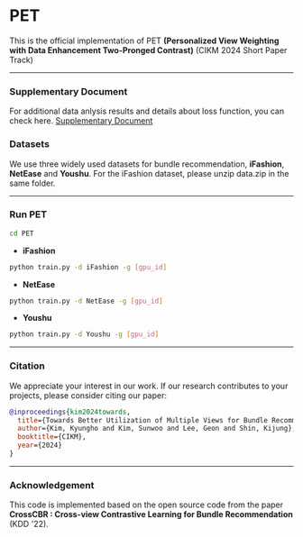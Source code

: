 # PET
This is the official implementation of PET **(Personalized View Weighting with Data Enhancement Two-Pronged Contrast)** 
(CIKM 2024 Short Paper Track) 

---
### Supplementary Document
For additional data anlysis results and details about loss function, you can check here.
[Supplementary Document](https://github.com/user-attachments/files/16517590/PET_Supplementary.Document.pdf)


### Datasets
We use three widely used datasets for bundle recommendation, **iFashion**, **NetEase** and **Youshu**.
For the iFashion dataset, please unzip data.zip in the same folder.


---
### Run PET
```bash
cd PET
```
* **iFashion**
```bash
python train.py -d iFashion -g [gpu_id]
```
* **NetEase**
```bash
python train.py -d NetEase -g [gpu_id]
```
* **Youshu**
```bash
python train.py -d Youshu -g [gpu_id]   
```
---

### Citation
We appreciate your interest in our work. If our research contributes to your projects, please consider citing our paper:

```bibtex
@inproceedings{kim2024towards,
  title={Towards Better Utilization of Multiple Views for Bundle Recommendation},
  author={Kim, Kyungho and Kim, Sunwoo and Lee, Geon and Shin, Kijung},
  booktitle={CIKM},
  year={2024}
}
```
---
### Acknowledgement
This code is implemented based on the open source code from the paper **CrossCBR : Cross-view Contrastive Learning for Bundle Recommendation** (KDD '22).
